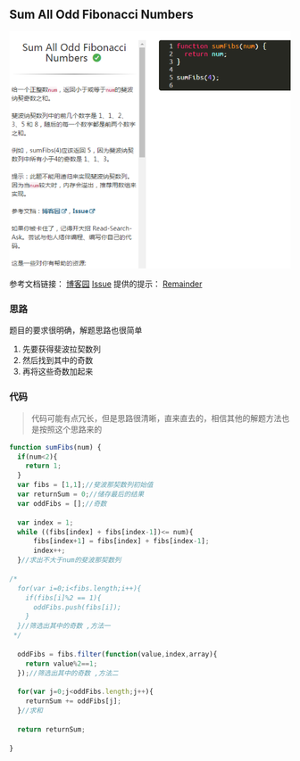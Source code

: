 ## Sum All Odd Fibonacci Numbers

![题目截图][1]<br>

参考文档链接：
[博客园][2]
[Issue][3]
提供的提示：
[Remainder][4]

### 思路
	
题目的要求很明确，解题思路也很简单
1. 先要获得斐波拉契数列
2. 然后找到其中的奇数
3. 再将这些奇数加起来

### 代码
> 代码可能有点冗长，但是思路很清晰，直来直去的，相信其他的解题方法也是按照这个思路来的
```javascript
function sumFibs(num) {
  if(num<2){
    return 1;
  }
  var fibs = [1,1];//斐波那契数列初始值
  var returnSum = 0;//储存最后的结果
  var oddFibs = [];//奇数
  
  var index = 1; 
  while ((fibs[index] + fibs[index-1])<= num){
      fibs[index+1] = fibs[index] + fibs[index-1];
      index++;
  }//求出不大于num的斐波那契数列
  
/*  
  for(var i=0;i<fibs.length;i++){
    if(fibs[i]%2 == 1){
      oddFibs.push(fibs[i]);
    }
  }//筛选出其中的奇数 ,方法一
 */
  
  oddFibs = fibs.filter(function(value,index,array){
    return value%2==1;
  });//筛选出其中的奇数 ,方法二
  
  for(var j=0;j<oddFibs.length;j++){
    returnSum += oddFibs[j];
  }//求和
  
  return returnSum;
  
}

```


  [1]: ./images/1481374517167.jpg "1481374517167.jpg"
  [2]: http://www.cnblogs.com/meteoric_cry/archive/2010/11/29/1891241.html
  [3]: https://github.com/FreeCodeCampChina/freecodecamp.cn/issues/19
  [4]: https://developer.mozilla.org/zh-CN/docs/Web/JavaScript/Reference/Operators/Arithmetic_Operators#Remainder_%28.25%29
